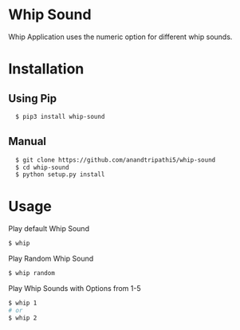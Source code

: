 # Whip Sound
Whip Application uses the numeric option for different whip sounds. 
# Installation
## Using Pip
```bash
  $ pip3 install whip-sound
```
## Manual
```bash
  $ git clone https://github.com/anandtripathi5/whip-sound
  $ cd whip-sound
  $ python setup.py install
```
# Usage
Play default Whip Sound
```bash
$ whip
```

Play Random Whip Sound
```bash
$ whip random
```

Play Whip Sounds with Options from 1-5
```bash
$ whip 1
# or
$ whip 2
```
